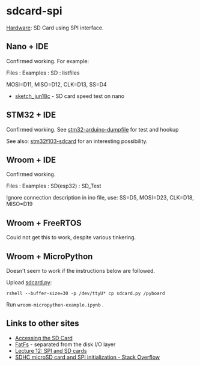 # sdcard-spi

[Hardware](https://uk.banggood.com/Micro-TF-Card-Memory-Shield-Module-SPI-Micro-Storage-Card-Adapter-p-919914.html?akmClientCountry=GB&rmmds=myorder&cur_warehouse=CN): SD Card using SPI interface. 

## Nano + IDE

Confirmed working. For example:

Files : Examples : SD : listfiles

MOSI=D11, MISO=D12, CLK=D13, SS=D4


* [sketch_jun18c](sketch_jun18c) - SD card speed test on nano


## STM32 + IDE

Confirmed working. See [stm32-arduino-dumpfile](stm32-arduino-dumpfile) 
for test and hookup

See also: [stm32f103-sdcard](https://github.com/NimaMX/STM32F103-SDCARD) for an interesting possibility.

## Wroom + IDE

Confirmed working.


Files : Examples : SD(esp32) : SD_Test

Ignore connection description in ino file, use: SS=D5, MOSI=D23, CLK=D18, MISO=D19




## Wroom + FreeRTOS

Could not get this to work, despite various tinkering.


## Wroom + MicroPython

Doesn't seem to work if the instructions below are followed.

Upload [sdcard.py](https://github.com/micropython/micropython/blob/master/drivers/sdcard/sdcard.py):

```
rshell --buffer-size=30 -p /dev/ttyU* cp sdcard.py /pyboard

```

Run `wroom-micropython-example.ipynb` . 

## Links to other sites


* [Accessing the SD Card](https://luckyresistor.me/cat-protector/software/sdcard-2/)
* [FatFs](http://elm-chan.org/fsw/ff/00index_e.html) - separated from the 
disk I/O layer
* [Lecture 12: SPI and SD cards](http://www.dejazzer.com/ee379/lecture_notes/lec12_sd_card.pdf)
* [SDHC microSD card and SPI initialization - Stack Overflow](https://stackoverflow.com/questions/8080718/sdhc-microsd-card-and-spi-initialization)
